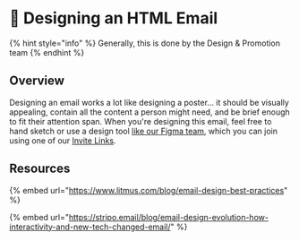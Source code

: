 # 📝 Designing an HTML Email

{% hint style="info" %}
Generally, this is done by the Design & Promotion team
{% endhint %}

## Overview

Designing an email works a lot like designing a poster... it should be visually appealing, contain all the content a person might need, and be brief enough to fit their attention span. When you're designing this email, feel free to hand sketch or use a design tool [like our Figma team](https://figma.com/), which you can join using one of our [Invite Links](../../member-resources/passwords/invite-links.md).



## Resources

{% embed url="https://www.litmus.com/blog/email-design-best-practices" %}

{% embed url="https://stripo.email/blog/email-design-evolution-how-interactivity-and-new-tech-changed-email/" %}
